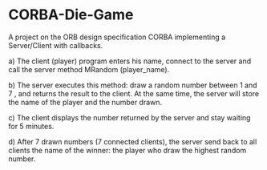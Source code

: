 # CORBA-Die-Game

A project on the ORB design specification CORBA implementing a Server/Client with callbacks.


a) The client (player) program enters his name, connect to the server and call the server method MRandom (player_name).

b) The server executes this method: draw a random number between 1 and 7 , and returns the result to the client. At the same time, the server will store the name of the player and the number drawn.

c) The client displays the number returned by the server and stay waiting for 5 minutes.

d) After 7 drawn numbers (7 connected clients), the server send back to all clients the name of the winner: the player who draw the highest random number.

